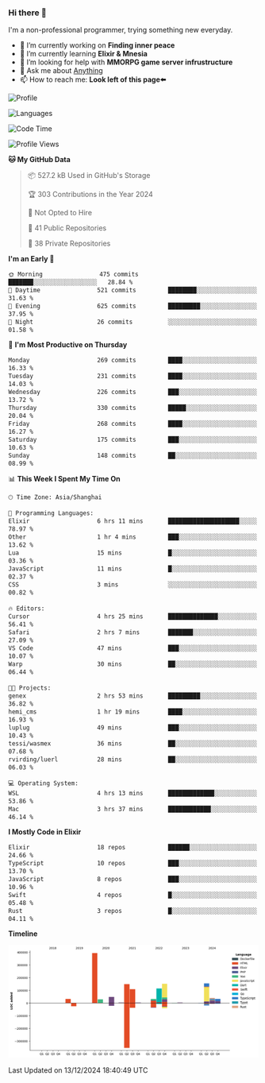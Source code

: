 ### Hi there 👋

I'm a non-professional programmer, trying something new everyday.

<!--
**dyzdyz010/dyzdyz010** is a ✨ _special_ ✨ repository because its `README.md` (this file) appears on your GitHub profile.
-->

- 🔭 I’m currently working on **Finding inner peace**
- 🌱 I’m currently learning **Elixir & Mnesia**
- 🤔 I’m looking for help with **MMORPG game server infrustructure**
- 💬 Ask me about [Anything](https://github.com/dyzdyz010/dyzdyz010/issues)
- 📫 How to reach me: **Look left of this page⬅️**

<!-- - 👯 I’m looking to collaborate on
- 😄 Pronouns: ...
- ⚡ Fun fact: ...
 -->
 
![Profile](https://github-readme-stats.vercel.app/api?username=dyzdyz010&count_private=true&show_icons=true&theme=dracula)

![Languages](https://github-readme-stats.vercel.app/api/top-langs/?username=dyzdyz010&layout=compact&theme=dracula)

<!--START_SECTION:waka-->
![Code Time](http://img.shields.io/badge/Code%20Time-1%2C847%20hrs%2041%20mins-blue)

![Profile Views](http://img.shields.io/badge/Profile%20Views-2-blue)

**🐱 My GitHub Data** 

> 📦 527.2 kB Used in GitHub's Storage 
 > 
> 🏆 303 Contributions in the Year 2024
 > 
> 🚫 Not Opted to Hire
 > 
> 📜 41 Public Repositories 
 > 
> 🔑 38 Private Repositories 
 > 
**I'm an Early 🐤** 

```text
🌞 Morning                475 commits         ███████░░░░░░░░░░░░░░░░░░   28.84 % 
🌆 Daytime                521 commits         ████████░░░░░░░░░░░░░░░░░   31.63 % 
🌃 Evening                625 commits         █████████░░░░░░░░░░░░░░░░   37.95 % 
🌙 Night                  26 commits          ░░░░░░░░░░░░░░░░░░░░░░░░░   01.58 % 
```
📅 **I'm Most Productive on Thursday** 

```text
Monday                   269 commits         ████░░░░░░░░░░░░░░░░░░░░░   16.33 % 
Tuesday                  231 commits         ████░░░░░░░░░░░░░░░░░░░░░   14.03 % 
Wednesday                226 commits         ███░░░░░░░░░░░░░░░░░░░░░░   13.72 % 
Thursday                 330 commits         █████░░░░░░░░░░░░░░░░░░░░   20.04 % 
Friday                   268 commits         ████░░░░░░░░░░░░░░░░░░░░░   16.27 % 
Saturday                 175 commits         ███░░░░░░░░░░░░░░░░░░░░░░   10.63 % 
Sunday                   148 commits         ██░░░░░░░░░░░░░░░░░░░░░░░   08.99 % 
```


📊 **This Week I Spent My Time On** 

```text
🕑︎ Time Zone: Asia/Shanghai

💬 Programming Languages: 
Elixir                   6 hrs 11 mins       ████████████████████░░░░░   78.97 % 
Other                    1 hr 4 mins         ███░░░░░░░░░░░░░░░░░░░░░░   13.62 % 
Lua                      15 mins             █░░░░░░░░░░░░░░░░░░░░░░░░   03.36 % 
JavaScript               11 mins             █░░░░░░░░░░░░░░░░░░░░░░░░   02.37 % 
CSS                      3 mins              ░░░░░░░░░░░░░░░░░░░░░░░░░   00.82 % 

🔥 Editors: 
Cursor                   4 hrs 25 mins       ██████████████░░░░░░░░░░░   56.41 % 
Safari                   2 hrs 7 mins        ███████░░░░░░░░░░░░░░░░░░   27.09 % 
VS Code                  47 mins             ███░░░░░░░░░░░░░░░░░░░░░░   10.07 % 
Warp                     30 mins             ██░░░░░░░░░░░░░░░░░░░░░░░   06.44 % 

🐱‍💻 Projects: 
genex                    2 hrs 53 mins       █████████░░░░░░░░░░░░░░░░   36.82 % 
hemi_cms                 1 hr 19 mins        ████░░░░░░░░░░░░░░░░░░░░░   16.93 % 
luplug                   49 mins             ███░░░░░░░░░░░░░░░░░░░░░░   10.43 % 
tessi/wasmex             36 mins             ██░░░░░░░░░░░░░░░░░░░░░░░   07.68 % 
rvirding/luerl           28 mins             ██░░░░░░░░░░░░░░░░░░░░░░░   06.03 % 

💻 Operating System: 
WSL                      4 hrs 13 mins       █████████████░░░░░░░░░░░░   53.86 % 
Mac                      3 hrs 37 mins       ████████████░░░░░░░░░░░░░   46.14 % 
```

**I Mostly Code in Elixir** 

```text
Elixir                   18 repos            ██████░░░░░░░░░░░░░░░░░░░   24.66 % 
TypeScript               10 repos            ███░░░░░░░░░░░░░░░░░░░░░░   13.70 % 
JavaScript               8 repos             ███░░░░░░░░░░░░░░░░░░░░░░   10.96 % 
Swift                    4 repos             █░░░░░░░░░░░░░░░░░░░░░░░░   05.48 % 
Rust                     3 repos             █░░░░░░░░░░░░░░░░░░░░░░░░   04.11 % 
```



**Timeline**

![Lines of Code chart](https://raw.githubusercontent.com/dyzdyz010/dyzdyz010/master/assets/bar_graph.png)


 Last Updated on 13/12/2024 18:40:49 UTC
<!--END_SECTION:waka-->
